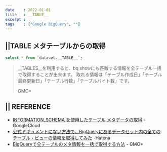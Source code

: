 ```yaml
---
date    : 2022-01-01
title   : __TABLE__
excerpt : 
tags    : ["Google BigQuery", ""]
---
```

## ||__TABLE__ メタテーブルからの取得
```sql
select * from `dataset.__TABLE__`; 
```

> __TABLES__を利用すると、bq showにも匹敵する情報を全テーブル一括で取得することが出来ます。
> 取れる情報は「テーブル作成日」「テーブル最終更新日」「テーブル行数」「テーブルバイト数」です。
> 
> GMO*


## || REFERENCE
- [INFORMATION_SCHEMA を使用したテーブル メタデータの取得](https://cloud.google.com/bigquery/docs/information-schema-tables?hl=ja) - GoogleCloud
- [公式ドキュメントにない方法で、BigQueryにあるデータセット内の全てのテーブル・ビューの情報を取得してみた](https://a7xche.hatenablog.com/entry/2020/09/12/222045) -Hatena
- [BigQueryで全テーブルのメタ情報を一括で取得する方法](https://techblog.gmo-ap.jp/2019/12/25/bigquery_table_meta_info/) - GMO*
